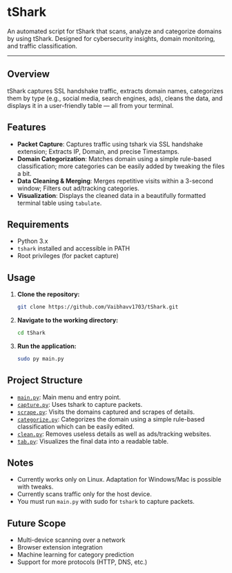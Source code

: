 # tShark
An automated script for tShark that scans, analyze and categorize domains by using tShark. Designed for cybersecurity insights, domain monitoring, and traffic classification.

---

## Overview
tShark captures SSL handshake traffic, extracts domain names, categorizes them by type (e.g., social media, search engines, ads), cleans the data, and displays it in a user-friendly table — all from your terminal.

## Features
- **Packet Capture**: Captures traffic using tshark via SSL handshake extension; Extracts IP, Domain, and precise Timestamps.
- **Domain Categorization**: Matches domain using a simple rule-based classification; more categories can be easily added by tweaking the files a bit.
- **Data Cleaning & Merging**: Merges repetitive visits within a 3-second window; Filters out ad/tracking categories.
- **Visualization**: Displays the cleaned data in a beautifully formatted terminal table using `tabulate`.

## Requirements
- Python 3.x
- `tshark` installed and accessible in PATH
- Root privileges (for packet capture)

## Usage
1. **Clone the repository:**
    ```bash
    git clone https://github.com/Vaibhavv1703/tShark.git
    ```
2. **Navigate to the working directory:**
    ```bash
    cd tShark
    ```
3. **Run the application:**
    ```bash
    sudo py main.py
    ```

## Project Structure
- [`main.py`](main.py): Main menu and entry point.
- [`capture.py`](capture.py): Uses tshark to capture packets.
- [`scrape.py`](scrape.py): Visits the domains captured and scrapes of details.
- [`categorize.py`](categorize.py): Categorizes the domain using a simple rule-based classification which can be easily edited.
- [`clean.py`](clean.py): Removes useless details as well as ads/tracking websites.
- [`tab.py`](tab.py): Visualizes the final data into a readable table.

## Notes
- Currently works only on Linux. Adaptation for Windows/Mac is possible with tweaks.
- Currently scans traffic only for the host device.
- You must run `main.py` with sudo for `tshark` to capture packets.

## Future Scope
- Multi-device scanning over a network
- Browser extension integration
- Machine learning for category prediction
- Support for more protocols (HTTP, DNS, etc.)

